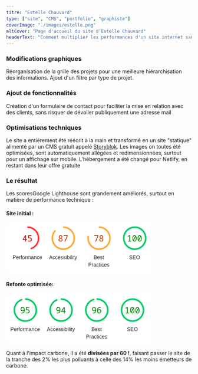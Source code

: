 ```yaml
---
titre: "Estelle Chauvard"
type: ["site", "CMS", "portfolio", "graphiste"]
coverImage: "./images/estelle.png"
altCover: "Page d'accueil du site d'Estelle Chauvard"
headerText: "Comment multiplier les performances d'un site internet sans coût supplémentaire ? Illustration de la puissance des sites statiques"
---
```


### Modifications graphiques

Réorganisation de la grille des projets pour une meilleure hiérarchisation des informations.
Ajout d'un filtre par type de projet.

### Ajout de fonctionnalités

Création d'un formulaire de contact pour faciliter la mise en relation avec des clients, sans risquer de dévoiler publiquement une adresse mail

### Optimisations techniques

Le site a entièrement été réécrit à la main et transformé en un site "statique" alimenté par un CMS gratuit appelé [Storyblok](https://www.storyblok.com/).
Les images on toutes été optimisées, sont automatiquement allégées et redimensionnées, surtout pour un affichage sur mobile.
L'hébergement a été changé pour Netlify, en restant dans leur offre gratuite

### Le résultat

Les scoresGoogle Lighthouse sont grandement améliorés, surtout en matière de performance technique :

#### Site initial :

![les scores lighthouse avant optimisation](./images/estelle-lighthouse-avant.png)

#### Refonte optimisée:

![les scores lighthouse après optimisation](./images/estelle-lighthouse-apres.png)

Quant à l'impact carbone, il a été **divisées par 60 !**, faisant passer le site de la tranche des 2% les plus polluants à celle des 14% les moins émetteurs de carbone.
